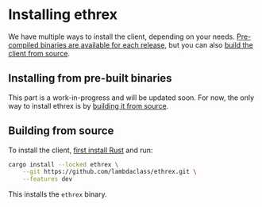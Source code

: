 # Installing ethrex

We have multiple ways to install the client, depending on your needs.
[Pre-compiled binaries are available for each release](./installing_prebuilt.md), but you can also [build the client from source](./installing_source.md).

## Installing from pre-built binaries

This part is a work-in-progress and will be updated soon.
For now, the only way to install ethrex is by [building it from source](#building-from-source).

## Building from source

To install the client, [first install Rust](https://www.rust-lang.org/tools/install) and run:

```sh
cargo install --locked ethrex \
    --git https://github.com/lambdaclass/ethrex.git \
    --features dev
```

This installs the `ethrex` binary.
